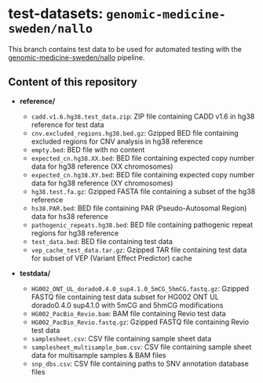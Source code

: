# test-datasets: `genomic-medicine-sweden/nallo`

This branch contains test data to be used for automated testing with the [genomic-medicine-sweden/nallo](https://github.com/genomic-medicine-sweden/nallo) pipeline.

## Content of this repository

- **reference/**
  - `cadd.v1.6.hg38.test_data.zip`: ZIP file containing CADD v1.6 in hg38 reference for test data
  - `cnv.excluded_regions.hg38.bed.gz`: Gzipped BED file containing excluded regions for CNV analysis in hg38 reference
  - `empty.bed`: BED file with no content
  - `expected_cn.hg38.XX.bed`: BED file containing expected copy number data for hg38 reference (XX chromosomes)
  - `expected_cn.hg38.XY.bed`: BED file containing expected copy number data for hg38 reference (XY chromosomes)
  - `hg38.test.fa.gz`: Gzipped FASTA file containing a subset of the hg38 reference
  - `hs38.PAR.bed`: BED file containing PAR (Pseudo-Autosomal Region) data for hs38 reference
  - `pathogenic_repeats.hg38.bed`: BED file containing pathogenic repeat regions for hg38 reference
  - `test_data.bed`: BED file containing test data
  - `vep_cache_test_data.tar.gz`: Gzipped TAR file containing test data for subset of VEP (Variant Effect Predictor) cache

- **testdata/**
  - `HG002_ONT_UL_dorado0.4.0_sup4.1.0_5mCG_5hmCG.fastq.gz`: Gzipped FASTQ file containing test data subset for HG002 ONT UL dorado0.4.0 sup4.1.0 with 5mCG and 5hmCG modifications
  - `HG002_PacBio_Revio.bam`: BAM file containing Revio test data
  - `HG002_PacBio_Revio.fastq.gz`: Gzipped FASTQ file containing Revio test data
  - `samplesheet.csv`: CSV file containing sample sheet data
  - `samplesheet_multisample_bam.csv`: CSV file containing sample sheet data for multisample samples & BAM files
  - `snp_dbs.csv`: CSV file containing paths to SNV annotation database files 

